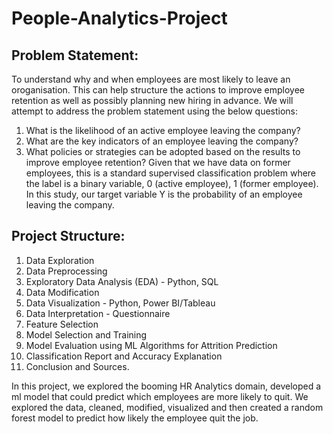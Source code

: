 # People-Analytics-Project

## Problem Statement:
To understand why and when employees are most likely to leave an oroganisation. This can help structure the actions to improve employee retention as well as possibly planning new hiring in advance. We will attempt to address the problem statement using the below questions:

1. What is the likelihood of an active employee leaving the company?
2. What are the key indicators of an employee leaving the company?
3. What policies or strategies can be adopted based on the results to improve employee retention?
Given that we have data on former employees, this is a standard supervised classification problem where the label is a binary variable, 0 (active employee), 1 (former employee). In this study, our target variable Y is the probability of an employee leaving the company.

## Project Structure:
1. Data Exploration
2. Data Preprocessing
3. Exploratory Data Analysis (EDA) - Python, SQL
4. Data Modification
5. Data Visualization - Python, Power BI/Tableau
6. Data Interpretation - Questionnaire
7. Feature Selection
8. Model Selection and Training
9. Model Evaluation using ML Algorithms for Attrition Prediction
10. Classification Report and Accuracy Explanation
11. Conclusion and Sources.

In this project, we explored the booming HR Analytics domain, developed a ml model that could predict which employees are more likely to quit. We explored the data, cleaned, modified, visualized and then created a random forest model to predict how likely the employee quit the job.
